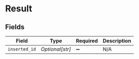 # Result


## Fields

| Field              | Type               | Required           | Description        |
| ------------------ | ------------------ | ------------------ | ------------------ |
| `inserted_id`      | *Optional[str]*    | :heavy_minus_sign: | N/A                |